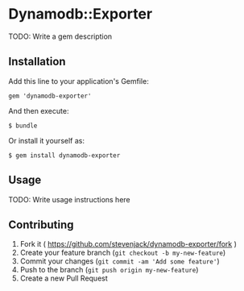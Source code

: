 # Dynamodb::Exporter

TODO: Write a gem description

## Installation

Add this line to your application's Gemfile:

    gem 'dynamodb-exporter'

And then execute:

    $ bundle

Or install it yourself as:

    $ gem install dynamodb-exporter

## Usage

TODO: Write usage instructions here

## Contributing

1. Fork it ( https://github.com/stevenjack/dynamodb-exporter/fork )
2. Create your feature branch (`git checkout -b my-new-feature`)
3. Commit your changes (`git commit -am 'Add some feature'`)
4. Push to the branch (`git push origin my-new-feature`)
5. Create a new Pull Request
